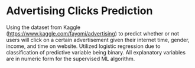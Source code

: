 # Advertising Clicks Prediction
Using the dataset from Kaggle (https://www.kaggle.com/fayomi/advertising) to predict whether or not users will click on a certain advertisement
given their internet time, gender, income, and time on website. 
Utilized logistic regression due to classification of predictive variable being binary. All explanatory variables are in numeric form for the 
supervised ML algorithm. 
